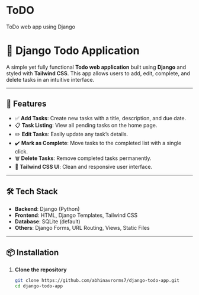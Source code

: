 # ToDO
ToDo web app using Django 
# 📝 Django Todo Application

A simple yet fully functional **Todo web application** built using **Django** and styled with **Tailwind CSS**. This app allows users to add, edit, complete, and delete tasks in an intuitive interface.

---

## 🚀 Features

- ✅ **Add Tasks**: Create new tasks with a title, description, and due date.
- 📋 **Task Listing**: View all pending tasks on the home page.
- ✏️ **Edit Tasks**: Easily update any task’s details.
- ✔️ **Mark as Complete**: Move tasks to the completed list with a single click.
- 🗑️ **Delete Tasks**: Remove completed tasks permanently.
- 🎨 **Tailwind CSS UI**: Clean and responsive user interface.

---

## 🛠️ Tech Stack

- **Backend**: Django (Python)
- **Frontend**: HTML, Django Templates, Tailwind CSS
- **Database**: SQLite (default)
- **Others**: Django Forms, URL Routing, Views, Static Files

---

## 📦 Installation

1. **Clone the repository**
   ```bash
   git clone https://github.com/abhinavrorms7/django-todo-app.git
   cd django-todo-app

